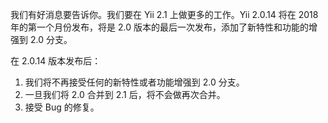 我们有好消息要告诉你。我们要在 Yii 2.1 上做更多的工作。Yii 2.0.14 将在 2018 年的第一个月份发布，将是 2.0 版本的最后一次发布，添加了新特性和功能的增强到 2.0 分支。

在 2.0.14 版本发布后：

1. 我们将不再接受任何的新特性或者功能增强到 2.0 分支。
2. 一旦我们将 2.0 合并到 2.1 后，将不会做再次合并。
3. 接受 Bug 的修复。
